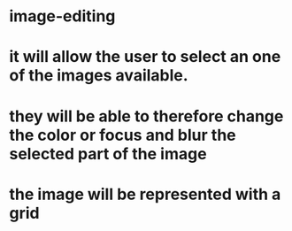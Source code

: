 # image-editing
# it will allow the user to select an one of the images available.
# they will be able to therefore change the color or focus and blur the selected part of the image 
# the image will be represented with a grid 
